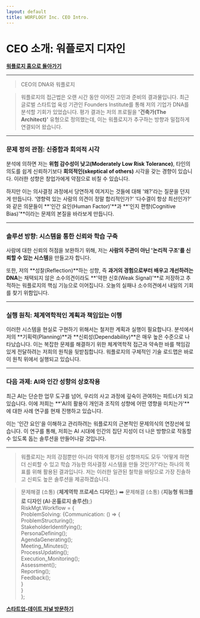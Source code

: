 ```yaml
---
layout: default
title: WORFLOGY Inc. CEO Intro.
---
```


# CEO 소개: 워플로지 디자인

[**워플로지 홈으로 돌아가기**](https://worflogy.com)

---

> CEO의 DNA와 워플로지

> 워플로지의 접근법은 오랜 시간 동안 이어진 고민과 준비의 결과물입니다. 최근 글로벌 스타트업 육성 기관인 Founders Institute를 통해 저의 기업가 DNA를 분석할 기회가 있었습니다. 평가 결과는 저의 프로필을 **'건축가(The Architect)'** 유형으로 정의했는데, 이는 워플로지가 추구하는 방향과 밀접하게 연결되어 왔습니다.

---

### 문제 정의 관점: 신중함과 회의적 시각

분석에 의하면 저는 **위험 감수성이 낮고(Moderately Low Risk Tolerance)**, 타인의 의도를 쉽게 신뢰하기보다 **회의적인(skeptical of others)** 시각을 갖는 경향이 있습니다. 이러한 성향은 창업가에게 약점으로 비칠 수 있습니다.

하지만 이는 의사결정 과정에서 당연하게 여겨지는 것들에 대해 '왜?'라는 질문을 던지게 만듭니다. ‘영향력 있는 사람의 의견이 정말 합리적인가?’ ‘다수결이 항상 최선인가?’ 와 같은 의문들이 **'인간 요인(Human Factor)'**과 **'인지 편향(Cognitive Bias)'**이라는 문제의 본질을 바라보게 만듭니다.

---

### 솔루션 방향: 시스템을 통한 신뢰와 학습 구축

사람에 대한 신뢰의 허점을 보완하기 위해, 저는 **사람의 주관이 아닌 '논리적 구조'를 신뢰할 수 있는 시스템**을 만들고자 합니다.

또한, 저의 **성찰(Reflection)**하는 성향, 즉 **과거의 경험으로부터 배우고 개선하려는 DNA**는 채택되지 않은 소수의견이라도 **'약한 신호(Weak Signal)'**로 저장하고 추적하는 워플로지의 핵심 기능으로 이어집니다. 오늘의 실패나 소수의견에서 내일의 기회를 찾기 위함입니다.

---

### 실행 원칙: 체계역학적인 계획과 책임있는 이행

이러한 시스템을 현실로 구현하기 위해서는 철저한 계획과 실행이 필요합니다. 분석에서 저의 **기획력(Planning)**과 **신뢰성(Dependability)**은 매우 높은 수준으로 나타났습니다. 이는 복잡한 문제를 해결하기 위한 체계역학적 접근과 약속한 바를 책임감 있게 전달하려는 저희의 원칙을 뒷받침합니다. 워플로지의 구체적인 기술 로드맵은 바로 이 원칙 위에서 실행되고 있습니다.

---

### 다음 과제: AI와 인간 성향의 상호작용

최근 AI는 단순한 업무 도구를 넘어, 우리의 사고 과정에 깊숙이 관여하는 파트너가 되고 있습니다. 이에 저희는 **'AI의 활용이 개인과 조직의 성향에 어떤 영향을 미치는가'**에 대한 사례 연구를 현재 진행하고 있습니다.

이는 '인간 요인'을 이해하고 관리하려는 워플로지의 근본적인 문제의식의 연장선에 있습니다. 이 연구를 통해, 저희는 AI 시대에 인간의 집단 지성이 더 나은 방향으로 작동할 수 있도록 돕는 솔루션을 만들어나갈 것입니다.

---

> 워플로지는 저의 강점뿐만 아니라 약하게 평가된 성향까지도 모두 '어떻게 하면 더 신뢰할 수 있고 학습 가능한 의사결정 시스템을 만들 것인가?'라는 하나의 목표를 위해 활용된 결과입니다. 저는 이러한 일관된 철학을 바탕으로 가장 진솔하고 신뢰도 높은 솔루션을 제공하겠습니다.

> 문제해결 (소통) {**체계역학 프로세스 디자인**;} ➡️ 문제해결 (소통) {**지능형 워크플로 디자인 (AI·온톨로지 솔루션)**;}<br>
RiskMgt.Workflow = {<br>
    ProblemSolving: {Communication: () => {<br>
        ProblemStructuring();<br>
        StakeholderIdentifying();<br>
        PersonaDefining();<br>
        AgendaGenerating();<br>
        Meeting_Minutes();<br>
        ProcessUpdating();<br>
        Execution_Monitoring();<br>
        Assessment();<br>
        Reporting();<br>
        Feedback();<br>
        }<br>
    }<br>
};

[**스타트업-데이트 저널 방문하기**](https://worflogy.com)
